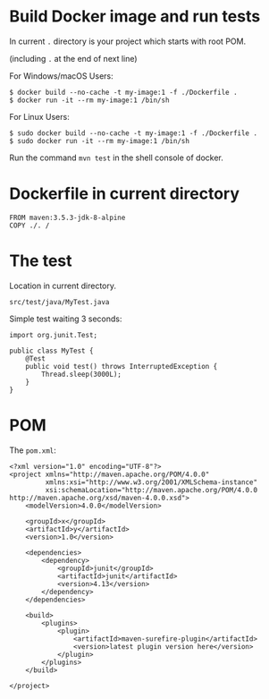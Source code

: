 <!--
Licensed to the Apache Software Foundation (ASF) under one
or more contributor license agreements.  See the NOTICE file
distributed with this work for additional information
regarding copyright ownership.  The ASF licenses this file
to you under the Apache License, Version 2.0 (the
"License"); you may not use this file except in compliance
with the License.  You may obtain a copy of the License at

  http://www.apache.org/licenses/LICENSE-2.0

Unless required by applicable law or agreed to in writing,
software distributed under the License is distributed on an
"AS IS" BASIS, WITHOUT WARRANTIES OR CONDITIONS OF ANY
KIND, either express or implied.  See the License for the
specific language governing permissions and limitations
under the License.
-->

Build Docker image and run tests
========================

In current `.` directory is your project which starts with root POM.

(including `.` at the end of next line)

For Windows/macOS Users:

    $ docker build --no-cache -t my-image:1 -f ./Dockerfile .
    $ docker run -it --rm my-image:1 /bin/sh

For Linux Users:

    $ sudo docker build --no-cache -t my-image:1 -f ./Dockerfile .
    $ sudo docker run -it --rm my-image:1 /bin/sh

Run the command `mvn test` in the shell console of docker.

Dockerfile in current directory
========================

    FROM maven:3.5.3-jdk-8-alpine
    COPY ./. /

The test
========================

Location in current directory.

    src/test/java/MyTest.java

Simple test waiting 3 seconds:

    import org.junit.Test;
    
    public class MyTest {
        @Test
        public void test() throws InterruptedException {
            Thread.sleep(3000L);
        }
    }


POM
========================

The `pom.xml`:

    <?xml version="1.0" encoding="UTF-8"?>
    <project xmlns="http://maven.apache.org/POM/4.0.0"
             xmlns:xsi="http://www.w3.org/2001/XMLSchema-instance"
             xsi:schemaLocation="http://maven.apache.org/POM/4.0.0 http://maven.apache.org/xsd/maven-4.0.0.xsd">
        <modelVersion>4.0.0</modelVersion>
    
        <groupId>x</groupId>
        <artifactId>y</artifactId>
        <version>1.0</version>
    
        <dependencies>
            <dependency>
                <groupId>junit</groupId>
                <artifactId>junit</artifactId>
                <version>4.13</version>
            </dependency>
        </dependencies>
    
        <build>
            <plugins>
                <plugin>
                    <artifactId>maven-surefire-plugin</artifactId>
                    <version>latest plugin version here</version>
                </plugin>
            </plugins>
        </build>
    
    </project>

